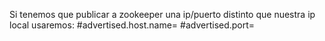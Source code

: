 Si tenemos que publicar a zookeeper una ip/puerto distinto que nuestra ip local usaremos:
#advertised.host.name=<hostname routable by clients>
#advertised.port=<port accessible by clients>

